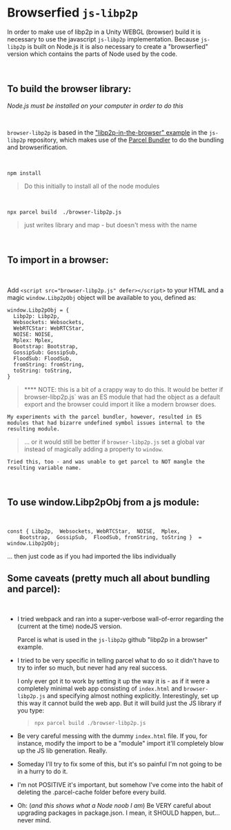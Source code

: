 
# Browserfied `js-libp2p`

In order to make use of libp2p in a Unity WEBGL (browser) build it is necessary to use the javascript `js-libp2p` implementation. Because `js-libp2p` is built on Node.js it is also necessary to create a "browserfied" version which contains the parts of Node used by the code.

<br/>

## To build the browser library:

  *Node.js must be installed on your computer in order to do this*

<br>

`browser-libp2p` is based in the ["libp2p-in-the-browser" example](https://github.com/libp2p/js-libp2p/tree/master/examples/libp2p-in-the-browser) in the `js-libp2p` repository, which makes use of the [Parcel Bundler](https://parceljs.org/) to do the bundling and browserification.

<br />

`npm install`
> Do this initially to install all of the node modules

<br >


`npx parcel build  ./browser-libp2p.js`
> just writes library and map - but doesn't mess with the name<br />

<br >

## To import in a browser:
<br >

Add  `<script src="browser-libp2p.js" defer></script>` to your HTML
and a magic `window.Libp2pObj` object will be available to you, defined as:
```
window.Libp2pObj = {
  Libp2p: Libp2p,
  Websockets: Websockets,
  WebRTCStar: WebRTCStar,
  NOISE: NOISE,
  Mplex: Mplex,
  Bootstrap: Bootstrap,
  GossipSub: GossipSub,
  FloodSub: FloodSub,
  fromString: fromString,
  toString: toString,
}
```

> **** NOTE: this is a bit of a crappy way to do this. It would be  better if browser-libp2p.js` was an ES module that had the object as a default export and the browser could import it like a modern browser does.

    My experiments with the parcel bundler, however, resulted in ES modules that had bizarre undefined symbol issues internal to the resulting module.

>... or it would still be better if `browser-libp2p.js` set a global var instead of magically adding a property
to `window`.

    Tried this, too - and was unable to get parcel to NOT mangle the resulting variable name.

<br />

## To use window.Libp2pObj from a js module:

<br />

```
const { Libp2p,  Websockets, WebRTCStar,  NOISE,  Mplex,
    Bootstrap,  GossipSub,  FloodSub, fromString, toString }  = window.Libp2pObj;
```
 ... then just code as if you had imported the libs individually


## Some caveats (pretty much all about bundling and parcel):

<br />

- I tried webpack and ran into a super-verbose wall-of-error regarding the (current at the time) nodeJS version.

  Parcel is what is used in the `js-libp2p` github "libp2p in a browser" example.

- I tried to be very specific in telling parcel what to do so it didn't have to try to infer so much, but never had any real success.

  I only ever got it to work by setting it up the way it is - as if it were a completely minimal web app consisting of `index.html` and `browser-libp2p.js` and specifying almost nothing explicitly. Interestingly, set up this way it cannot build the web app. But it will build just the JS library if you type:
   >`npx parcel build ./browser-libp2p.js`

- Be very careful messing with the dummy `index.html` file. If you, for instance, modify the import to be a "module" import it'll completely blow up the JS lib generation. Really.

- Someday I'll try to fix some of this, but it's so painful I'm not going to be in a hurry to do it.

- I'm not POSITIVE it's important, but somehow I've come into the habit of deleting the .parcel-cache folder before every build.

- Oh: (_and this shows what a Node noob I am_) Be VERY careful about upgrading packages in package.json. I mean, it SHOULD happen, but... never mind.







